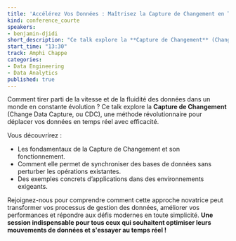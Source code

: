 ```yaml
---
title: 'Accélérez Vos Données : Maîtrisez la Capture de Changement en Temps Réel'
kind: conference_courte
speakers:
- benjamin-djidi
short_description: "Ce talk explore la **Capture de Changement** (Change Data Capture, ou CDC), une méthode révolutionnaire pour déplacer vos données en temps réel avec efficacité."
start_time: "13:30"
track: Amphi Chappe 
categories:
- Data Engineering
- Data Analytics
published: true
---
```


Comment tirer parti de la vitesse et de la fluidité des données dans un monde en constante évolution ? Ce talk explore la **Capture de Changement** (Change Data Capture, ou CDC), une méthode révolutionnaire pour déplacer vos données en temps réel avec efficacité.  

Vous découvrirez :  
- Les fondamentaux de la Capture de Changement et son fonctionnement.  
- Comment elle permet de synchroniser des bases de données sans perturber les opérations existantes.  
- Des exemples concrets d’applications dans des environnements exigeants.  

Rejoignez-nous pour comprendre comment cette approche novatrice peut transformer vos processus de gestion des données, améliorer vos performances et répondre aux défis modernes en toute simplicité. **Une session indispensable pour tous ceux qui souhaitent optimiser leurs mouvements de données et s'essayer au temps réel !**
